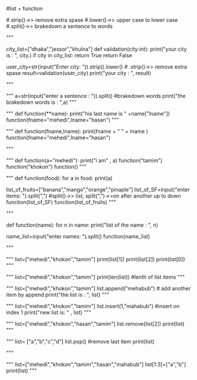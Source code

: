 #list + function

#.strip()->> remove extra spase
#.lower()->> upper case to lower case 
#.split()->> brakedown a sentence to words



"""

city_list=["dhaka","jessor","khulna"]
def validation(city:int):
    print("your city is : ", city.)
    if city in city_list:
        return True
    return False

user_city=str(input("Enter city: ")).strip().lower() # .strip()->> remove extra spase 
result=validation(user_city)
print("your city : ", result)

"""


"""
a=str(input("enter a sentence : ")).split()  #brakedown words
print("the brakedown words is : ",a)
"""


"""
def function(**name):
    print("his last name is " +name["lname"])
function(fname="mehedi",lname="hasan")
"""




"""
def function(fname,lname):
    print(fname + " " + lname )
function(fname="mehedi",lname="hasan")

"""



"""
def function(a="mehedi"):
    print("i am" , a)
function("tamim")
function("khokon")
function()
"""

"""
def function(food):
    for a in food:
        print(a)
     
list_of_fruits=["banana","mango","orange","pinaple"]
list_of_SF=input("enter items: ").split(",") #split()->> list, split(",")->>on after another up to down
function(list_of_SF)
function(list_of_fruits)
"""



"""

def function(name):
    for n in name:
        print("list of the name : ", n)
        
name_list=input("enter names: ").split()
function(name_list)

"""



"""
list=["mehedi","khokon","tamim"]
print(list[1])
print(list[2])
print(list[0])
"""


"""
list=["mehedi","khokon","tamim"]
print(len(list)) #lenth of list items
"""


"""
list=["mehedi","khokon","tamim"]
list.append("mehabub")     # add another item by append 
print("the list is : ", list)
"""



"""
list=["mehedi","khokon","tamim"]
list.insert(1,"mahabub")    #insert on index 1 
print("new list is: " , list)
"""


"""
list=["mehedi","khokon","hasan","tamim"]
list.remove(list[2])
print(list)
"""


"""
list= ["a","b","c","d"]
list.pop()   #remove last item
print(list)

"""

"""
list=["mehedi","khokon","tamim","hasan","mahabub"]
list[1:3]=["a","b"]
print(list)
"""
























































